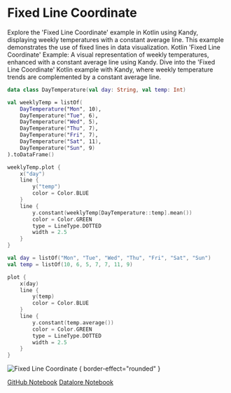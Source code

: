 # Fixed Line Coordinate

<web-summary>
Explore the 'Fixed Line Coordinate' example in Kotlin using Kandy, displaying weekly temperatures with a constant average line.
This example demonstrates the use of fixed lines in data visualization.
</web-summary>

<card-summary>
Kotlin 'Fixed Line Coordinate' Example: A visual representation of weekly temperatures, enhanced with a constant average line using Kandy.
</card-summary>

<link-summary>
Dive into the 'Fixed Line Coordinate' Kotlin example with Kandy, where weekly temperature trends are complemented by a constant average line.
</link-summary>

<!---IMPORT org.jetbrains.kotlinx.kandy.letsplot.samples.Lines-->

<!---FUN line_fixed_coord-->
<tabs>
<tab title="Dataframe">

```kotlin
data class DayTemperature(val day: String, val temp: Int)

val weeklyTemp = listOf(
    DayTemperature("Mon", 10),
    DayTemperature("Tue", 6),
    DayTemperature("Wed", 5),
    DayTemperature("Thu", 7),
    DayTemperature("Fri", 7),
    DayTemperature("Sat", 11),
    DayTemperature("Sun", 9)
).toDataFrame()

weeklyTemp.plot {
    x("day")
    line {
        y("temp")
        color = Color.BLUE
    }
    line {
        y.constant(weeklyTemp[DayTemperature::temp].mean())
        color = Color.GREEN
        type = LineType.DOTTED
        width = 2.5
    }
}
```

</tab>
<tab title="Collections">

```kotlin
val day = listOf("Mon", "Tue", "Wed", "Thu", "Fri", "Sat", "Sun")
val temp = listOf(10, 6, 5, 7, 7, 11, 9)

plot {
    x(day)
    line {
        y(temp)
        color = Color.BLUE
    }
    line {
        y.constant(temp.average())
        color = Color.GREEN
        type = LineType.DOTTED
        width = 2.5
    }
}
```

</tab></tabs>
<!---END-->

![Fixed Line Coordinate](line_fixed_coord.svg) { border-effect="rounded" }


<seealso style="cards">
       <category ref="example-ktnb">
           <a href="https://github.com/Kotlin/kandy/blob/main/examples/notebooks/lets-plot/samples/line/fixed_line_coordinate.ipynb" summary="View the notebook on our GitHub repository">GitHub Notebook</a>
           <a href="https://datalore.jetbrains.com/report/static/KQKedA4jDrKu63O53gEN0z/FAf7aNPaKSJ4eZ6dfT0Hkt" summary="Experiment with this example on Datalore">Datalore Notebook</a>
       </category>
</seealso>
